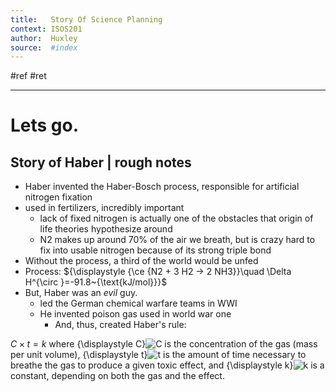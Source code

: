 ```yaml
---
title:   Story Of Science Planning
context: ISOS201
author:  Huxley
source:  #index
---
```


#ref #ret  

---

# Lets go.
## Story of Haber | rough notes

- Haber invented the Haber-Bosch process, responsible for artificial nitrogen fixation
- used in fertilizers, incredibly important
	- lack of fixed nitrogen is actually one of the obstacles that origin of life theories hypothesize around
	- N2 makes up around 70% of the air we breath, but is crazy hard to fix into usable nitrogen because of its strong triple bond
- Without the process, a third of the world would be unfed
- Process: ${\displaystyle {\ce {N2 + 3 H2 -> 2 NH3}}\quad \Delta H^{\circ }=-91.8~{\text{kJ/mol}}}$
- But, Haber was an *evil* guy. 
	- led the German chemical warfare teams in WWI
	- He invented poison gas used in world war one
		- And, thus, created Haber's rule: 

$C\times t = k$
where {\\displaystyle C}![C](https://wikimedia.org/api/rest_v1/media/math/render/svg/4fc55753007cd3c18576f7933f6f089196732029) is the concentration of the gas (mass per unit volume), {\\displaystyle t}![t](https://wikimedia.org/api/rest_v1/media/math/render/svg/65658b7b223af9e1acc877d848888ecdb4466560) is the amount of time necessary to breathe the gas to produce a given toxic effect, and {\\displaystyle k}![k](https://wikimedia.org/api/rest_v1/media/math/render/svg/c3c9a2c7b599b37105512c5d570edc034056dd40) is a constant, depending on both the gas and the effect.











